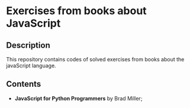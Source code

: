 # Exercises from books about JavaScript

## Description

This repository contains codes of solved exercises from books about the javaScript language.

## Contents

* **JavaScript for Python Programmers** by Brad Miller;


